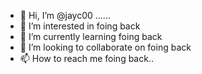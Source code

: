 - 👋 Hi, I’m @jayc00 ......
- 👀 I’m interested in foing back
- 🌱 I’m currently learning foing back
- 💞️ I’m looking to collaborate on foing back
- 📫 How to reach me foing back..

<!---
jayc00/jayc00 is a ✨ special ✨ repository because its `README.md` (this file) appears on your GitHub profile.
You can click the Preview link to take a look at your changes.
--->
